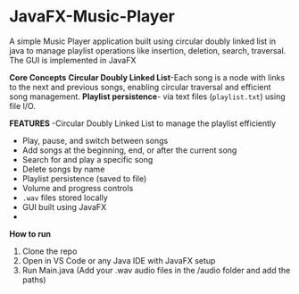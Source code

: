 # JavaFX-Music-Player
A simple Music Player application built using circular doubly linked list in java to manage playlist operations like insertion, deletion, search, traversal.
The GUI is implemented in JavaFX

**Core Concepts**
**Circular Doubly Linked List**-Each song is a node with links to the next and previous songs, enabling circular traversal and efficient song management.
**Playlist persistence**- via text files (`playlist.txt`) using file I/O.

**FEATURES**
-Circular Doubly Linked List to manage the playlist efficiently
-  Play, pause, and switch between songs
-  Add songs at the beginning, end, or after the current song
-  Search for and play a specific song
-  Delete songs by name
-  Playlist persistence (saved to file)
-  Volume and progress controls
- `.wav` files stored locally
-  GUI built using JavaFX
-  
**How to run**
1. Clone the repo
2.  Open in VS Code or any Java IDE with JavaFX setup
3.  Run Main.java (Add your .wav audio files in the /audio folder and add the paths)
